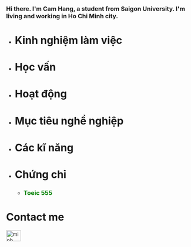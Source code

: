 ### Hi there. I'm Cam Hang, a student from Saigon University. I'm living and working in Ho Chi Minh city.

<ul>
<li> 
  <h1>Kinh nghiệm làm việc</h1>
  
 </li>

<li>
  <h1>Học vấn</h1>
  
</li>
<li>
  <h1>Hoạt động </h1>
 
</li>
<li>
  <h1>Mục tiêu nghề nghiệp </h1>
 
</li>
<li>
  <h1>Các kĩ năng</h1>
  
  
</li>
<li>
  <h1>Chứng chỉ</h1>
  <ul>
  <li> <h3 style="color:green">Toeic 555</h3></li>
  
  </ul>
</li>

</ul>
<h1>Contact me</h1>
<a href="https://www.facebook.com/cemheng08" target="blank"><img align="center" src="https://raw.githubusercontent.com/rahuldkjain/github-profile-readme-generator/master/src/images/icons/Social/facebook.svg" alt="minh vuong" height="30" width="40" /></a>
<!--
**Hangnei10/hangnei10** is a ✨ _special_ ✨ repository because its `README.md` (this file) appears on your GitHub profile.
